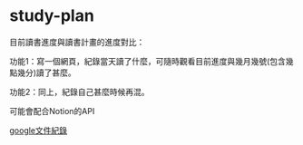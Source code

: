 # study-plan
目前讀書進度與讀書計畫的進度對比：

功能1：寫一個網頁，紀錄當天讀了什麼，可隨時觀看目前進度與幾月幾號(包含幾點幾分)讀了甚麼。

功能2：同上，紀錄自己甚麼時候再混。

可能會配合Notion的API

[google文件紀錄](https://docs.google.com/document/d/150Nt8SJVClXj6IVYt7z1C8HKhNNf2HcHR0nyH8-9VPY/edit)
